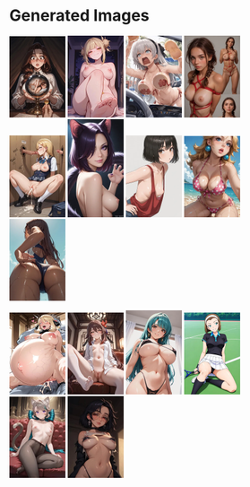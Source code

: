 # Generated Images



<img src="2025_09_12_01_thumb.webp" width="100"/> <img src="2025_09_12_02_thumb.webp" width="100"/> <img src="2025_09_12_03_thumb.webp" width="100"/> <img src="2025_09_12_04_thumb.webp" width="100"/> <img src="2025_09_12_05_thumb.webp" width="100"/> <img src="2025_09_12_06_thumb.webp" width="100"/> <img src="2025_09_12_07_thumb.webp" width="100"/> <img src="2025_09_12_08_thumb.webp" width="100"/> <img src="2025_09_12_09_thumb.webp" width="100"/>

<img src="2025_09_12_10_thumb.webp" width="100"/> <img src="2025_09_12_11_thumb.webp" width="100"/> <img src="2025_09_12_12_thumb.webp" width="100"/> <img src="2025_09_12_13_thumb.webp" width="100"/> <img src="2025_09_12_14_thumb.webp" width="100"/> <img src="2025_09_12_15_thumb.webp" width="100"/>